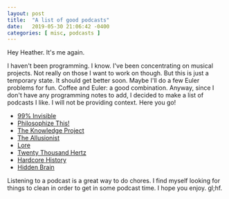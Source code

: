 ```yaml
---
layout: post
title:  "A list of good podcasts"
date:   2019-05-30 21:06:42 -0400
categories: [ misc, podcasts ]
---
```


Hey Heather. It's me again.

I haven't been programming. I know. I've been concentrating on musical projects.
Not really on those I want to work on though. But this is just a temporary
state. It should get better soon. Maybe I'll do a few Euler problems for fun.
Coffee and Euler: a good combination. Anyway, since I don't have any programming
notes to add, I decided to make a list of podcasts I like. I will not be
providing context. Here you go!

- [99% Invisible][podcast-99%]
- [Philosophize This!][podcast-philo]
- [The Knowledge Project][podcast-fs]
- [The Allusionist][podcast-allusionist]
- [Lore][podcast-lore]
- [Twenty Thousand Hertz][podcast-hertz]
- [Hardcore History][podcast-hhh]
- [Hidden Brain][podcast-brain]

Listening to a podcast is a great way to do chores. I find myself looking for
things to clean in order to get in some podcast time. I hope you enjoy. gl;hf.

[podcast-99%]: https://99percentinvisible.org/
[podcast-philo]: http://philosophizethis.org/
[podcast-fs]: https://fs.blog/podcast
[podcast-allusionist]: https://www.theallusionist.org/
[podcast-lore]:https://www.lorepodcast.com/episodes
[podcast-hertz]: https://www.20k.org/
[podcast-hhh]: https://www.dancarlin.com/hardcore-history-series/
[podcast-brain]: https://www.npr.org/podcasts/510308/hidden-brain
